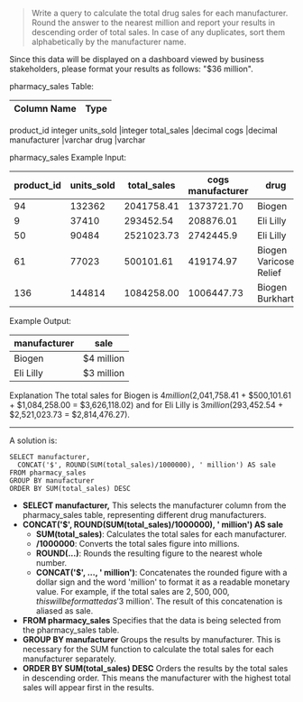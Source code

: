 >Write a query to calculate the total drug sales for each manufacturer. Round the answer to the nearest million and report your results in descending order of total sales. In case of any duplicates, sort them alphabetically by the manufacturer name.

Since this data will be displayed on a dashboard viewed by business stakeholders, please format your results as follows: "$36 million".

pharmacy_sales Table:

Column Name |	Type
|--|--|
product_id	integer
units_sold	|integer
total_sales	|decimal
cogs	|decimal
manufacturer	|varchar
drug	|varchar

pharmacy_sales Example Input:

product_id	|units_sold	|total_sales	|cogs	manufacturer	|drug|
|--|--|--|--|--|
94	|132362	|2041758.41|	1373721.70|	Biogen|	UP and UP
9	|37410	|293452.54	|208876.01|	Eli Lilly|	Zyprexa
50	|90484	|2521023.73	|2742445.9	|Eli Lilly|	Dermasorb
61	|77023	|500101.61	|419174.97	|Biogen	Varicose Relief
136	|144814	|1084258.00	|1006447.73	|Biogen	Burkhart

Example Output:

manufacturer|	sale
|--|--|
Biogen	|$4 million
Eli Lilly	|$3 million

Explanation
The total sales for Biogen is $4 million ($2,041,758.41 + $500,101.61 + $1,084,258.00 = $3,626,118.02) and for Eli Lilly is $3 million ($293,452.54 + $2,521,023.73 = $2,814,476.27).

***


A solution is:

```
SELECT manufacturer,
  CONCAT('$', ROUND(SUM(total_sales)/1000000), ' million') AS sale
FROM pharmacy_sales
GROUP BY manufacturer
ORDER BY SUM(total_sales) DESC
```

* **SELECT manufacturer,**
This selects the manufacturer column from the pharmacy_sales table, representing different drug manufacturers.
* **CONCAT('$', ROUND(SUM(total_sales)/1000000), ' million') AS sale**
    * **SUM(total_sales)**: Calculates the total sales for each manufacturer.
    *  **/1000000**: Converts the total sales figure into millions.
    *  **ROUND(...)**: Rounds the resulting figure to the nearest whole number.
    *  **CONCAT('$', ..., ' million')**: Concatenates the rounded figure with a dollar sign and the word 'million' to format it as a readable monetary value. For example, if the total sales are $2,500,000, this will be formatted as '$3 million'.
The result of this concatenation is aliased as sale.
* **FROM pharmacy_sales**
Specifies that the data is being selected from the pharmacy_sales table.
*  **GROUP BY manufacturer**
Groups the results by manufacturer. This is necessary for the SUM function to calculate the total sales for each manufacturer separately.
 * **ORDER BY SUM(total_sales) DESC**
Orders the results by the total sales in descending order. This means the manufacturer with the highest total sales will appear first in the results.